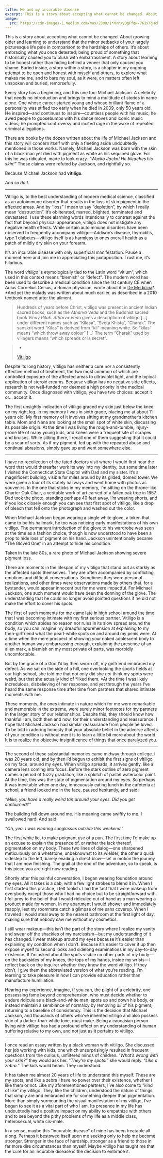 ```yaml
---
title: Me and my incurable disease
excerpt: This is a story about accepting what cannot be changed. About growing older and learning to understand that the minor setbacks of your largely picturesque life pale in comparison to the hardships of others.
image:
  src: https://cdn-images-1.medium.com/max/2000/1*MvrXyOgFfqN-761xTgHchg.jpeg
---
```


This is a story about accepting what cannot be changed. About growing older and
learning to understand that the minor setbacks of your largely picturesque life
pale in comparison to the hardships of others. It’s about embracing what you
once detested; being proud of something that historically caused you to blush
with embarrassment. A story about learning to be honest rather than hiding
behind a veneer that only caused you shame. Buried inside, a story within a
story, is a chapter in my ongoing attempt to be open and honest with myself and
others, to explore what makes me me, and to bare my soul, as it were, on matters
often left unspoken and buried, remorsefully.

Every story has a beginning, and this one too: Michael Jackson. A celebrity that
needs no introduction and brings to mind a multitude of stories in name alone.
One whose career started young and whose brilliant flame of a personality was
stifled too early when he died in 2009, only 50 years old. He inspired—and
continues to inspire—countless people with his music; he awed people to
goosebumps with his dance moves and iconic music videos; he prompted controversy
and incited rage in the wake of repeated criminal allegations.

There are books by the dozen written about the life of Michael Jackson and this
story will concern itself with only a fleeting aside undoubtedly mentioned in
those works. Namely, Michael Jackson was born with the skin of a black man yet
died with pigment as white as his sequined glove. For this he was ridiculed,
made to look crazy. *“Wacko Jacko! He bleaches his skin!”* These claims were
refuted by Jackson, and rightfully so.

Because Michael Jackson had **vitiligo**.

*And so do I.*

*****

Vitiligo is, to the best understanding of modern medical science, classified as
an autoimmune disorder that results in the loss of skin pigment in the affected
areas. And by “loss” I mean to say “depletion”, by which I really mean
“destruction”. It’s obliterated, marred, blighted, terminated and devastated. I
use these alarming words intentionally to contrast against the fact that beyond
physical appearance, vitiligo does not instigate any negative health effects.
While certain autoimmune disorders have been observed to frequently accompany
vitiligo—Addison’s disease, thyroiditis, type 1 diabetes—vitiligo itself is as
harmless to ones overall health as a patch of mildly dry skin on your forearm.

It’s an incurable disease with only superficial manifestation. Pause a moment
here and join me in appreciating this juxtaposition. Trust me, it’s hilarious.

The word *vitiligo* is etymologically tied to the Latin word “vitium”, which
used in this context means “blemish” or “defect”. The modern word has been used
to describe a medical condition since the 1st century CE when Aulus Cornelius
Celsus, a Roman physician, wrote about it in [De
Medicina](https://en.wikipedia.org/wiki/De_Medicina)*. *And yet the malady was
written about much earlier, as described in a 2010 textbook named after the
ailment.

> Hundreds of years before Christ, vitiligo was present in ancient Indian sacred
> books, such as the *Atharva Veda* and the Buddhist sacred book *Vinay Pitak*.
*Atharva Veda* gives a description of vitiligo […] under different names such as
“Kilasa”, “Sveta Khista”, “Charak”. The sanskrit word “Kilas” is derived from
“kil” meaning white. So “kilas” means “which throw away colour” […] The term
“Charak” used by villagers means “which spreads or is secret”.

> -
> [Vitiligo](http://www.amazon.com/Vitiligo-Mauro-Picardo-ebook/dp/B008BC55EA/ref=sr_1_1?s=books&ie=UTF8&qid=1453522234&sr=1-1&keywords=9783540693611)

Despite its long history, vitiligo has neither a cure nor a consistently
effective method of treatment, the two most common of which are controlled
exposure of the affected areas to ultraviolet light, and the topical application
of steroid creams. Because vitiligo has no negative side effects, research is
not well-funded nor deemed a high priority in the medical community. Once
diagnosed with vitiligo, you have two choices: accept it or… accept it.

The first unsightly indication of vitiligo graced my skin just below the knee on
my right leg. In my memory I was in sixth grade, placing me at about 11 years
old. My first memory of it involves sitting at my grandmother’s kitchen table.
Mom and Nana are looking at the small spot of white skin, discussing its
possible origin. At the time I was living the rough-and-tumble, injury-prone
life of many young kids, and knees were a frequent site of scrapes and bruises.
While sitting there, I recall one of them suggesting that it could be a scar of
sorts. As if my pigment, fed up with the repeated abuse and continual abrasions,
simply gave up and went somewhere else.

*****

I have no recollection of the fated doctors visit where I would first hear the
word that would thereafter work its way into my identity, but some time later I
visited the Connecticut State Capitol with Dad and my sister. It’s a magnificent
building, visible for miles around by its gilded, domed tower. We were given a
tour of its stately hallways and went home with photos as souvenirs. In the one
that sticks in my memory, I’m sitting on the throne-like Charter Oak Chair, a
veritable work of art carved of a fallen oak tree in 1857. Dad took the photo,
standing perhaps 40 feet away. I’m wearing shorts, and if you look closely
enough you can see that first spot of vitiligo, like a drop of bleach that fell
onto the photograph and washed out the color.

When Michael Jackson began wearing a single white glove, a token that came to be
his hallmark, he too was noticing early manifestations of his own vitiligo. The
permanent introduction of the glove to his wardrobe was seen at the time as a
fashion choice, though is now understood to have been a prop to hide loss of
pigment on his hand. Jackson unintentionally became “The Gloved One” in an
attempt to hide his condition.

<span class="figcaption_hack">Taken in the late 80s, a rare photo of Michael Jackson showing severe pigment
loss.</span>

There are moments in the lifespan of my vitiligo that stand out as starkly as
the affected spots themselves. They are often accompanied by conflicting
emotions and difficult conversations. Sometimes they were personal realizations,
and other times were observations made by others that, for a bystander, would
appear innocent but for me were impactful. For Michael Jackson, one such moment
would have been the donning of the glove. The understanding that he could no
longer avoid pointed questions if he did not make the effort to cover his spots.

The first of such moments for me came late in high school around the time that I
was becoming intimate with my first serious partner. Vitiligo is a condition
which abides no reason nor rules in its slow spread around the body, so you can
imagine my dreadful apprehension at explaining to my then-girlfriend what the
pearl-white spots on and around my penis were. At a time when the mere prospect
of showing your naked adolescent body to another human was embarrassing enough,
explaining the presence of an alien mark, a blemish on my most private of parts,
was morbidly uncomfortable.

But by the grace of a God I’d by then sworn off, my girlfriend embraced my
defect. As we sat on the side of a hill, one overlooking the sports fields at
our high school, she told me that not only did she *not* think my spots were
weird, but that she actually kind of *liked them. *At the time I was likely
incredulous, disbelieving of her response, and yet through the years I’ve heard
the same response time after time from partners that shared intimate moments
with me.

These moments, the ones intimate in nature which for me were remarkable and
memorable in the extreme, were surely minor footnotes for my partners in the
larger story of our relationships. Despite this, they should know how thankful I
am, both then and now, for their understanding and reassurance. I hope that
Michael Jackson had similar reassurance from people he loved. To be told in
adoring honesty that your absolute belief in the adverse affects of your
condition is without merit is to learn a little bit more about the world. It is
to realize the objective insignificance of things that once paralyzed you.

*****

The second of these substantial memories came midway through college. I was 20
years old, and by then I’d begun to exhibit the first signs of vitiligo on my
face, around my eyes. When vitiligo spreads, it arrives gently, like a camera
lens coming into focus. Before the stark outline of zero pigment comes a period
of fuzzy gradation, like a splotch of pastel watercolor paint. At the time, this
was the state of pigmentation around my eyes. So perhaps it was inevitable when
one day, innocuously eating lunch in the cafeteria at school, a friend looked me
in the face, paused hesitantly, and said:

*“Mike, you have a really weird *tan* around your eyes. Did you get sunburned?”*

The building fell down around me. His meaning came swiftly to me. I swallowed
hard. And said:

*“Oh, yea. I was wearing sunglasses outside this weekend.”*

The first white lie, to make poignant use of a pun. The first time I’d make up
an excuse to explain the presence of, or rather the lack thereof, pigmentation
on my body. These two lines of dialog—one sharpened meticulously on a whetstone,
unbeknownst to its wielder, the other a quick sidestep to the left, barely
evading a direct blow—set in motion the journey that I am now finishing. The
grail at the end of the adventure, so to speak, is this piece you are right now
reading.

Shortly after this painful conversation, I began wearing foundation around my
eyes. All it takes is a dab, with a few light strokes to blend it in. When I
first started this practice, I felt foolish. I hid the fact that I wore makeup
from everybody except those who I had no choice but to be straightforward with.
I fell prey to the belief that I would ridiculed out of hand as a man wearing a
product made for women. In my apartment I would shower and immediately reapply,
lest my roommate catch a glimpse of me sans coverup. When I traveled I would
steal away to the nearest bathroom at the first light of day, making sure that
nobody saw me without my cosmetics.

I still wear makeup—this isn’t the part of the story where I realize my vanity
and swear off the shackles of my narcissism—but my understanding of it has
changed. I wear makeup around my eyes because it’s easier than explaining my
condition when I don’t. Because it’s easier to cover it up then expose myself to
second looks and sidelong examinations in my day-to-day existence. If I’m asked
about the spots visible on other parts of my body—on the backsides of my knees,
the tops of my hands, inside my wrists—I reflect back on the inquirer whether
they know the word vitiligo. If they don’t, I give them the abbreviated version
of what you’re reading. I’m learning to take pleasure in how I can provide
education rather than manufacture humiliation.

Hearing my experience, imagine, if you can, the plight of a celebrity, one
possessing fame beyond comprehension, who must decide whether to endure ridicule
as a black-and-white man, spots up and down his body, or instead maintain a
semblance of normalcy by removing *all* of his pigment, returning to a baseline
of consistency. This is the decision that Michael Jackson, and thousands of
others who’ve inherited vitiligo and also possess skin of a darker-than-white
tone, must make. Being a caucasian person living with vitiligo has had a
profound effect on my understanding of human suffering relative to my own, and
not just as it pertains to vitiligo.

*****

I once read an essay written by a black woman with vitiligo. She discussed her
job working with kids, one which unsurprisingly resulted in frequent questions
from the curious, unfiltered minds of children. “*What’s wrong with your skin?”*
they would ask her. “*They’re my spots!”* she would reply. “*Like a zebra.”* The
kids would beam. They understood.

It has taken me almost 20 years of life to understand this myself. These are my
spots, and like a zebra I have no power over their existence, whether I like
them or not. Like my aforementioned partners, I’ve also come to “kind of like”
my vitiligo. They, like the children, understood the nature of things that
simply are and embraced me for something deeper than pigmentation. More than
simply surmounting the visual manifestation of my vitiligo, I’ve begun to see it
as a vital part of who I am. Its presence in my life has undoubtedly had a
positive impact on my ability to empathize with others and to see beyond the
pithy problems of my life as a middle class, heterosexual, white cis-male.

In a sense, maybe this “incurable disease” of mine has been treatable all along.
Perhaps it bestowed itself upon me seeking only to help me become stronger.
Stronger in the face of hardship, stronger as a friend to those in far more dire
circumstances than myself. Maybe vitiligo has taught me that the cure for an
incurable disease is the decision to embrace it.
